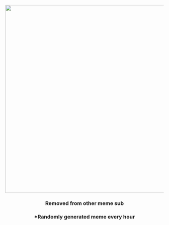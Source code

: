 <p align="center">
        <img src="https://i.redd.it/w0l54srxuhw91.jpg" width="600" height="600">
        </p>
        <h3 align="center">Removed from other meme sub</h3>
        <h3 align="center">*Randomly generated meme every hour</h3>
    
